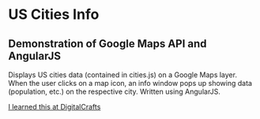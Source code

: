 # US Cities Info

## Demonstration of Google Maps API and AngularJS

Displays US cities data (contained in cities.js) on a Google Maps layer. When the user clicks on a map icon, an info window pops up showing data (population, etc.) on the respective city. Written using AngularJS.

[I learned this at DigitalCrafts](https://www.digitalcrafts.com)